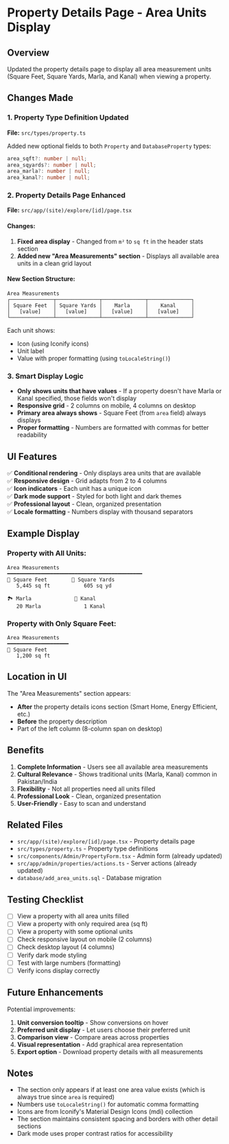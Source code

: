 # Property Details Page - Area Units Display

## Overview

Updated the property details page to display all area measurement units (Square Feet, Square Yards, Marla, and Kanal) when viewing a property.

## Changes Made

### 1. Property Type Definition Updated

**File:** `src/types/property.ts`

Added new optional fields to both `Property` and `DatabaseProperty` types:

```typescript
area_sqft?: number | null;
area_sqyards?: number | null;
area_marla?: number | null;
area_kanal?: number | null;
```

### 2. Property Details Page Enhanced

**File:** `src/app/(site)/explore/[id]/page.tsx`

#### Changes:

1. **Fixed area display** - Changed from `m²` to `sq ft` in the header stats section
2. **Added new "Area Measurements" section** - Displays all available area units in a clean grid layout

#### New Section Structure:

```
Area Measurements
┌──────────────┬──────────────┬──────────────┬──────────────┐
│ Square Feet  │ Square Yards │    Marla     │    Kanal     │
│   [value]    │   [value]    │   [value]    │   [value]    │
└──────────────┴──────────────┴──────────────┴──────────────┘
```

Each unit shows:

- Icon (using Iconify icons)
- Unit label
- Value with proper formatting (using `toLocaleString()`)

### 3. Smart Display Logic

- **Only shows units that have values** - If a property doesn't have Marla or Kanal specified, those fields won't display
- **Responsive grid** - 2 columns on mobile, 4 columns on desktop
- **Primary area always shows** - Square Feet (from `area` field) always displays
- **Proper formatting** - Numbers are formatted with commas for better readability

## UI Features

✅ **Conditional rendering** - Only displays area units that are available  
✅ **Responsive design** - Grid adapts from 2 to 4 columns  
✅ **Icon indicators** - Each unit has a unique icon  
✅ **Dark mode support** - Styled for both light and dark themes  
✅ **Professional layout** - Clean, organized presentation  
✅ **Locale formatting** - Numbers display with thousand separators

## Example Display

### Property with All Units:

```
Area Measurements
━━━━━━━━━━━━━━━━━━━━━━━━━━━━━━━━━━━━━━━━━━━━
📏 Square Feet        📐 Square Yards
   5,445 sq ft           605 sq yd

🏞️ Marla              🌾 Kanal
   20 Marla              1 Kanal
```

### Property with Only Square Feet:

```
Area Measurements
━━━━━━━━━━━━━━━━━━━━
📏 Square Feet
   1,200 sq ft
```

## Location in UI

The "Area Measurements" section appears:

- **After** the property details icons section (Smart Home, Energy Efficient, etc.)
- **Before** the property description
- Part of the left column (8-column span on desktop)

## Benefits

1. **Complete Information** - Users see all available area measurements
2. **Cultural Relevance** - Shows traditional units (Marla, Kanal) common in Pakistan/India
3. **Flexibility** - Not all properties need all units filled
4. **Professional Look** - Clean, organized presentation
5. **User-Friendly** - Easy to scan and understand

## Related Files

- `src/app/(site)/explore/[id]/page.tsx` - Property details page
- `src/types/property.ts` - Property type definitions
- `src/components/Admin/PropertyForm.tsx` - Admin form (already updated)
- `src/app/admin/properties/actions.ts` - Server actions (already updated)
- `database/add_area_units.sql` - Database migration

## Testing Checklist

- [ ] View a property with all area units filled
- [ ] View a property with only required area (sq ft)
- [ ] View a property with some optional units
- [ ] Check responsive layout on mobile (2 columns)
- [ ] Check desktop layout (4 columns)
- [ ] Verify dark mode styling
- [ ] Test with large numbers (formatting)
- [ ] Verify icons display correctly

## Future Enhancements

Potential improvements:

1. **Unit conversion tooltip** - Show conversions on hover
2. **Preferred unit display** - Let users choose their preferred unit
3. **Comparison view** - Compare areas across properties
4. **Visual representation** - Add graphical area representation
5. **Export option** - Download property details with all measurements

## Notes

- The section only appears if at least one area value exists (which is always true since `area` is required)
- Numbers use `toLocaleString()` for automatic comma formatting
- Icons are from Iconify's Material Design Icons (mdi) collection
- The section maintains consistent spacing and borders with other detail sections
- Dark mode uses proper contrast ratios for accessibility

